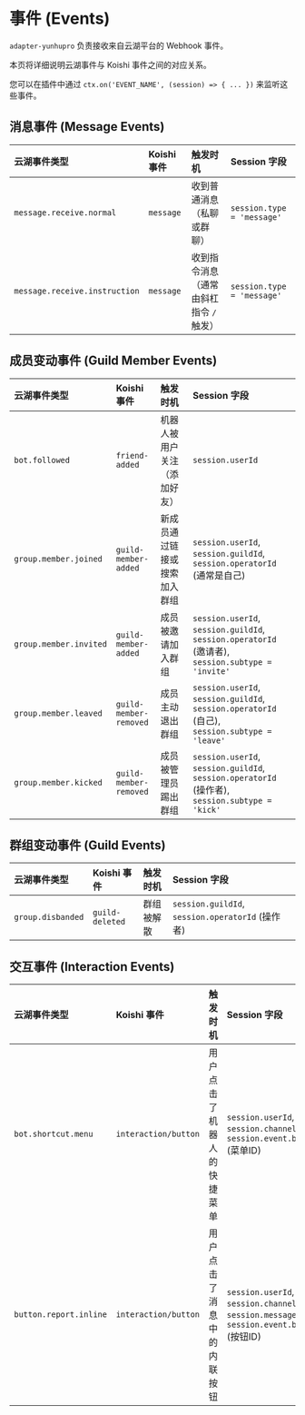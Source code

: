 # 事件 (Events)

`adapter-yunhupro` 负责接收来自云湖平台的 Webhook 事件。

本页将详细说明云湖事件与 Koishi 事件之间的对应关系。

您可以在插件中通过 `ctx.on('EVENT_NAME', (session) => { ... })` 来监听这些事件。

## 消息事件 (Message Events)

| 云湖事件类型                  | Koishi 事件 | 触发时机                                | Session 字段               |
| :---------------------------- | :---------- | :-------------------------------------- | :------------------------- |
| `message.receive.normal`      | `message`   | 收到普通消息（私聊或群聊）              | `session.type = 'message'` |
| `message.receive.instruction` | `message`   | 收到指令消息（通常由斜杠指令 `/` 触发） | `session.type = 'message'` |

## 成员变动事件 (Guild Member Events)

| 云湖事件类型           | Koishi 事件            | 触发时机                     | Session 字段                                                                                     |
| :--------------------- | :--------------------- | :--------------------------- | :----------------------------------------------------------------------------------------------- |
| `bot.followed`         | `friend-added`         | 机器人被用户关注（添加好友） | `session.userId`                                                                                 |
| `group.member.joined`  | `guild-member-added`   | 新成员通过链接或搜索加入群组 | `session.userId`, `session.guildId`, `session.operatorId` (通常是自己)                           |
| `group.member.invited` | `guild-member-added`   | 成员被邀请加入群组           | `session.userId`, `session.guildId`, `session.operatorId` (邀请者), `session.subtype = 'invite'` |
| `group.member.leaved`  | `guild-member-removed` | 成员主动退出群组             | `session.userId`, `session.guildId`, `session.operatorId` (自己), `session.subtype = 'leave'`    |
| `group.member.kicked`  | `guild-member-removed` | 成员被管理员踢出群组         | `session.userId`, `session.guildId`, `session.operatorId` (操作者), `session.subtype = 'kick'`   |

## 群组变动事件 (Guild Events)

| 云湖事件类型      | Koishi 事件     | 触发时机   | Session 字段                                     |
| :---------------- | :-------------- | :--------- | :----------------------------------------------- |
| `group.disbanded` | `guild-deleted` | 群组被解散 | `session.guildId`, `session.operatorId` (操作者) |

## 交互事件 (Interaction Events)

| 云湖事件类型           | Koishi 事件          | 触发时机                   | Session 字段                                                                                   |
| :--------------------- | :------------------- | :------------------------- | :--------------------------------------------------------------------------------------------- |
| `bot.shortcut.menu`    | `interaction/button` | 用户点击了机器人的快捷菜单 | `session.userId`, `session.channelId`, `session.event.button.id` (菜单ID)                      |
| `button.report.inline` | `interaction/button` | 用户点击了消息中的内联按钮 | `session.userId`, `session.channelId`, `session.messageId`, `session.event.button.id` (按钮ID) |

